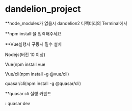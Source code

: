# dandelion_project

**node_modules가 없을시 dandelion2 디렉터리의 Terminal에서

**npm install 을 입력해주세요

**Vue실행시 구동시 필수 설치

Nodejs(버전 10 이상)

Vue(npm install vue

Vue/cli(npm install -g @vue/cli)

quasar/cli(npm install -g @quasar/cli)


**quasar cli 실행 커맨드 

: quasar dev

